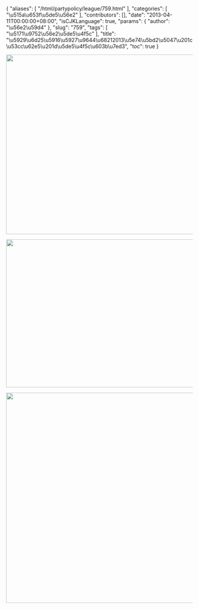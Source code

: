 {
    "aliases": [
        "/html/partypolicy/league/759.html"
    ],
    "categories": [
        "\u515a\u653f\u5de5\u56e2"
    ],
    "contributors": [],
    "date": "2013-04-11T00:00:00+08:00",
    "isCJKLanguage": true,
    "params": {
        "author": "\u56e2\u59d4"
    },
    "slug": "759",
    "tags": [
        "\u5171\u9752\u56e2\u5de5\u4f5c"
    ],
    "title": "\u5929\u6d25\u5916\u5927\u9644\u68212013\u5e74\u5bd2\u5047\u201c\u53cc\u62e5\u201d\u5de5\u4f5c\u603b\u7ed3",
    "toc": true
}

<img
    src="https://cdn.tfls.online/mirror/full/07a7728fb2b8596b5106fde130f6c24277b73a97.jpg"
    style="display:block;margin-left:auto;margin-right:auto;"
    decoding="async"
    fetchpriority="auto"
    loading="lazy"
    height="485"
    width="560"
/>


<img
    src="https://cdn.tfls.online/mirror/full/0091c1215649d0f789de2f0d2ac4be995773e918.jpg"
    style="display:block;margin-left:auto;margin-right:auto;"
    decoding="async"
    fetchpriority="auto"
    loading="lazy"
    height="400"
    width="562"
/>


<img
    src="https://cdn.tfls.online/mirror/full/fb2a8741e78349c34be60b9707b20fd7eb99787c.jpg"
    style="display:block;margin-left:auto;margin-right:auto;"
    decoding="async"
    fetchpriority="auto"
    loading="lazy"
    height="568"
    width="566"
/>

